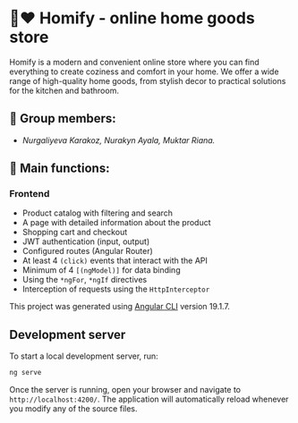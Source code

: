 # 🏡❤️ Homify - online home goods store

Homify is a modern and convenient online store where you can find everything to create coziness and comfort in your home. We offer a wide range of high-quality home goods, from stylish decor to practical solutions for the kitchen and bathroom.

## 👥 Group members:

* _Nurgaliyeva Karakoz, Nurakyn Ayala, Muktar Riana._

## 🔑 Main functions:
### Frontend
- Product catalog with filtering and search
- A page with detailed information about the product
- Shopping cart and checkout
- JWT authentication (input, output)
- Configured routes (Angular Router)
- At least 4 `(click)` events that interact with the API
- Minimum of 4 `[(ngModel)]` for data binding
- Using the `*ngFor`, `*ngIf` directives
- Interception of requests using the `HttpInterceptor`


This project was generated using [Angular CLI](https://github.com/angular/angular-cli) version 19.1.7.

## Development server

To start a local development server, run:

```bash
ng serve
```

Once the server is running, open your browser and navigate to `http://localhost:4200/`. The application will automatically reload whenever you modify any of the source files.
